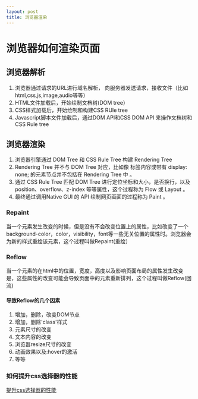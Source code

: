 ```yaml
---
layout: post
title: 浏览器渲染
---
```


# 浏览器如何渲染页面 

## 浏览器解析 


1. 浏览器通过请求的URL进行域名解析， 向服务器发送请求，接收文件（比如html,css,js,image,audio等等）
2. HTML文件加载后，开始绘制文档树(DOM tree）
3. CSS样式加载后，开始绘制和构建CSS RUle tree
4. Javascript脚本文件加载后，通过DOM API和CSS DOM API 来操作文档树和CSS Rule tree

## 浏览器渲染 

1. 浏览器引擎通过 DOM Tree 和 CSS Rule Tree 构建 Rendering Tree
2. Rendering Tree 并不与 DOM Tree 对应，比如像 <head> 标签内容或带有 display: none; 的元素节点并不包括在 Rendering Tree 中 。
3. 通过 CSS Rule Tree 匹配 DOM Tree 进行定位坐标和大小，是否换行，以及 position、overflow、z-index 等等属性，这个过程称为 Flow 或 Layout 。
4. 最终通过调用Native GUI 的 API 绘制网页画面的过程称为 Paint 。 


### Repaint 

当一个元素发生改变的时候，但是没有不会改变位置上的属性，比如改变了一个background-color，color，visibility，font等一些无关位置的属性时。浏览器会为新的样式重绘该元素，这个过程叫做Repaint(重绘）

### Reflow

当一个元素的在html中的位置，宽度，高度以及影响页面布局的属性发生改变是，这些属性的改变可能会导致页面中的元素重新排列，这个过程叫做Reflow(回流)

#### 导致Reflow的几个因素

1. 增加，删除，改变DOM节点
2. 增加，删除'class'样式
3. 元素尺寸的改变
4. 文本内容的改变
5. 浏览器resize尺寸的改变
6. 动画效果以及:hover的激活
7. 等等



### 如何提升css选择器的性能
[提升css选择器的性能](http://www.jianshu.com/p/268c7f3dd7a6)